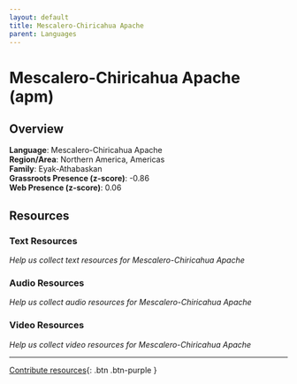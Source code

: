 ```yaml
---
layout: default
title: Mescalero-Chiricahua Apache
parent: Languages
---
```


# Mescalero-Chiricahua Apache (apm)

## Overview

**Language**: Mescalero-Chiricahua Apache  
**Region/Area**: Northern America, Americas  
**Family**: Eyak-Athabaskan  
**Grassroots Presence (z-score)**: -0.86  
**Web Presence (z-score)**: 0.06  

## Resources

### Text Resources
*Help us collect text resources for Mescalero-Chiricahua Apache*

### Audio Resources
*Help us collect audio resources for Mescalero-Chiricahua Apache*

### Video Resources
*Help us collect video resources for Mescalero-Chiricahua Apache*

---

[Contribute resources](https://forms.office.com/e/1SfLJx3u1r){: .btn .btn-purple }
